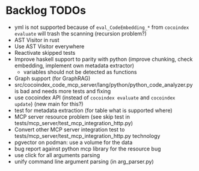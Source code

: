 # Backlog TODOs

* yml is not supported because of `eval_CodeEmbedding_*`
  from `cocoindex evaluate` will trash the scanning (recursion problem?)
* AST Visitor in rust
* Use AST Visitor everywhere
* Reactivate skipped tests
* Improve haskell support to parity with python
  (improve chunking, check embedding, implement own metadata extractor)
  + variables should not be detected as functions
* Graph support (for GraphRAG)
* src/cocoindex_code_mcp_server/lang/python/python_code_analyzer.py is bad
  and needs more tests and fixing
* use cocoindex API (instead of `cocoindex evaluate` and `cocoindex update`)
  (new main for this?)
* test for metadata extraction (for table what is supported where)
* MCP server resource problem (see skip test in tests/mcp_server/test_mcp_integration_http.py)
* Convert other MCP server integration test to tests/mcp_server/test_mcp_integration_http.py technology
* pgvector on podman: use a volume for the data
* bug report against python mcp library for the resource bug
* use click for all arguments parsing
* unify command line argument parsing (in arg_parser.py)
